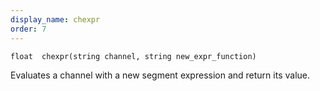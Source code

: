 ```yaml
---
display_name: chexpr
order: 7
---
```

`float  chexpr(string channel, string new_expr_function)`

Evaluates a channel with a new segment expression and return its value.
